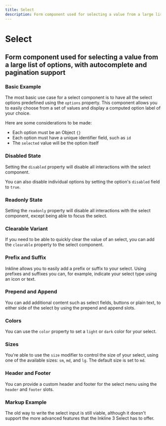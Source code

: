 ```yaml
---
title: Select
description: Form component used for selecting a value from a large list of options, with autocomplete and pagination support. 
---
```


<script setup>
import * as examples from '../examples';
</script>


# Select
## Form component used for selecting a value from a large list of options, with autocomplete and pagination support

### Basic Example
The most basic use case for a select component is to have all the select options predefined using the `options` property. This component allows you to easily choose from a set of values and display a computed option label of your choice.

Here are some considerations to be made:
- Each option must be an Object `{}`
- Each option must have a unique identifier field, such as `id`
- The `selected` value will be the option itself

<example :component="examples.ISelectBasicExample" :html="examples.ISelectBasicExampleHTML" :js="examples.ISelectBasicExampleJS"></example>

### Disabled State
Setting the `disabled` property will disable all interactions with the select component.

<example :component="examples.ISelectDisabledExample" :html="examples.ISelectDisabledExampleHTML" :js="examples.ISelectDisabledExampleJS"></example>

You can also disable individual options by setting the option's `disabled` field to `true`.

<example :component="examples.ISelectDisabledOptionExample" :html="examples.ISelectDisabledOptionExampleHTML" :js="examples.ISelectDisabledOptionExampleJS"></example>

### Readonly State
Setting the `readonly` property will disable all interactions with the select component, except being able to focus the select.

<example :component="examples.ISelectReadonlyExample" :html="examples.ISelectReadonlyExampleHTML" :js="examples.ISelectReadonlyExampleJS"></example>

### Clearable Variant
If you need to be able to quickly clear the value of an select, you can add the `clearable` property to the select component.

<example :component="examples.ISelectClearableExample" :html="examples.ISelectClearableExampleHTML" :js="examples.ISelectClearableExampleJS"></example>

### Prefix and Suffix
Inkline allows you to easily add a prefix or suffix to your select. Using prefixes and suffixes you can, for example, indicate 
your select type using an icon or text. 

<example :component="examples.ISelectPrefixSuffixExample" :html="examples.ISelectPrefixSuffixExampleHTML" :js="examples.ISelectPrefixSuffixExampleJS"></example>

### Prepend and Append
You can add additional content such as select fields, buttons or plain text, to either side of the select by using the prepend and append slots.

<example :component="examples.ISelectPrependAppendTextExample" :html="examples.ISelectPrependAppendTextExampleHTML" :js="examples.ISelectPrependAppendTextExampleJS"></example>

<example :component="examples.ISelectPrependAppendButtonExample" :html="examples.ISelectPrependAppendButtonExampleHTML" :js="examples.ISelectPrependAppendButtonExampleJS"></example>

### Colors
You can use the `color` property to set a `light` or `dark` color for your select.

<example :component="examples.ISelectColorVariantsExample" :html="examples.ISelectColorVariantsExampleHTML" :js="examples.ISelectColorVariantsExampleJS"></example>

### Sizes
You're able to use the `size` modifier to control the size of your select, using one of the available sizes: `sm`, `md`, and `lg`. The default size is set to `md`.

<example :component="examples.ISelectSizeVariantsExample" :html="examples.ISelectSizeVariantsExampleHTML" :js="examples.ISelectSizeVariantsExampleJS"></example>

### Header and Footer
You can provide a custom header and footer for the select menu using the `header` and `footer` slots.

<example :component="examples.ISelectHeaderFooterExample" :html="examples.ISelectHeaderFooterExampleHTML" :js="examples.ISelectHeaderFooterExampleJS"></example>

### Markup Example
The old way to write the select input is still viable, although it doesn't support the more advanced features that the Inkline 3 Select has to offer.

<example :component="examples.ISelectMarkupExample" :html="examples.ISelectMarkupExampleHTML" :js="examples.ISelectMarkupExampleJS"></example>





